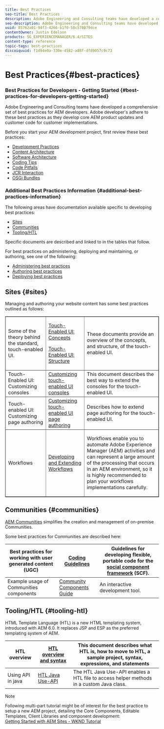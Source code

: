 ```yaml
---
title: Best Practices
seo-title: Best Practices
description: Adobe Engineering and Consulting teams have developed a comprehensive set of best practices for AEM developers
seo-description: Adobe Engineering and Consulting teams have developed a comprehensive set of best practices for AEM developers
uuid: 85762a01-94f3-4266-b1f0-58c578079dce
contentOwner: Justin Edelson
products: SG_EXPERIENCEMANAGER/6.4/SITES
content-type: reference
topic-tags: best-practices
discoiquuid: f1d94e0a-330e-4582-a88f-df89057c9c73
---
```


# Best Practices{#best-practices}

### Best Practices for Developers - Getting Started {#best-practices-for-developers-getting-started}

Adobe Engineering and Consulting teams have developed a comprehensive set of best practices for AEM developers. Adobe developer's adhere to these best practices as they develop core AEM product updates and customer code for customer implementations.

Before you start your AEM development project, first review these best practices:

* [Development Practices](../../../sites/developing/using/development-practices.md)
* [Content Architecture](../../../sites/developing/using/content-architecture.md)
* [Software Architecture](../../../sites/developing/using/software-architecture.md)
* [Coding Tips](../../../sites/developing/using/coding-tips.md)
* [Code Pitfalls](../../../sites/developing/using/code-pitfalls.md)
* [JCR Interaction](../../../sites/developing/using/jcr-integration.md)
* [OSGi Bundles](../../../sites/developing/using/osgi-bundles.md)

### Additional Best Practices Information {#additional-best-practices-information}

The following areas have documentation available specific to developing best practices:

* [Sites](#sites)
* [Communities](../../../sites/developing/using/best-practices.md#communities)
* [Tooling/HTL](../../../sites/developing/using/best-practices.md#main-pars-title-4)

Specific documents are described and linked to in the tables that follow.

For best practices on administering, deploying and maintaining, or authoring, see one of the following:

* [Administering best practices](../../../sites/administering/using/administer-best-practices.md)
* [Authoring best practices](../../../sites/authoring/using/best-practices.md)
* [Deploying best practices](../../../sites/deploying/using/best-practices.md)

## Sites {#sites}

Managing and authoring your website content has some best practices outlined as follows:

<table border="1" cellpadding="1" cellspacing="0" width="100%"> 
 <tbody>
  <tr>
   <td>Some of the theory behind the standard, touch-enabled UI.</td> 
   <td><p><a href="../../../sites/developing/using/touch-ui-concepts.md">Touch-Enabled UI: Concepts</a></p> <p><a href="../../../sites/developing/using/touch-ui-structure.md">Touch-Enabled UI: Structure</a></p> </td> 
   <td>These documents provide an overview of the concepts, and structure, of the touch-enabled UI.</td> 
  </tr>
  <tr>
   <td>Touch-Enabled UI: Customizing consoles </td> 
   <td><a href="../../../sites/developing/using/customizing-consoles-touch.md">Customizing touch-enabled UI consoles</a></td> 
   <td>This document describes the best way to extend the consoles for the touch-enabled UI.</td> 
  </tr>
  <tr>
   <td>Touch-enabled UI: Customizing page authoring</td> 
   <td><a href="../../../sites/developing/using/customizing-page-authoring-touch.md">Customizing touch-enabled UI page authoring</a></td> 
   <td>Describes how to extend page authoring for the touch-enabled UI.</td> 
  </tr>
  <tr>
   <td>Workflows</td> 
   <td><a href="../../../sites/developing/using/workflows-best-practices.md">Developing and Extending Workflows</a></td> 
   <td><p>Workflows enable you to automate Adobe Experience Manager (AEM) activities and can represent a large amount of the processing that occurs in an AEM environment, so it is highly recommended to plan your workflows implementations carefully.</p> </td> 
  </tr>
 </tbody>
</table>

## Communities {#communities}

[AEM Communities](../../../communities/using/overview.md) simplifies the creation and management of on-premise Communities.

Some best practices for Communities are described here:

| Best practices for working with user generated content (UGC) | [Coding Guidelines](../../../communities/using/code-guide.md) |Guidelines for developing flexible, portable code for the [social component framework](../../../communities/using/scf.md) (SCF). |
|---|---|---|
| Example usage of Communities components | [Community Components Guide](../../../communities/using/components-guide.md) |An interactive development tool. |

## Tooling/HTL {#tooling-htl}

HTML Template Language (HTL) is a new HTML templating system, introduced with AEM 6.0. It replaces JSP and ESP as the preferred templating system of AEM.

| HTL overview | [HTL overview and syntax](/content/help/en/experience-manager/htl/user-guide) |This document describes what HTL is, how to move to HTL, a sample project, syntax, expressions, and statements |
|---|---|---|
| Using API in java | [HTL Java Use-API](/content/help/en/experience-manager/htl/using/use-api) |The HTL Java Use-API enables a HTL file to access helper methods in a custom Java class.  |

>[!NOTE]
>
>Following multi-part tutorial might be of interest for the best practice to setup a new AEM project, detailing the Core Components, Editable Templates, Client Libraries and component development:  
>[Getting Started with AEM Sites - WKND Tutorial](/content/help/en/experience-manager/kt/sites/using/getting-started-wknd-tutorial-develop)

